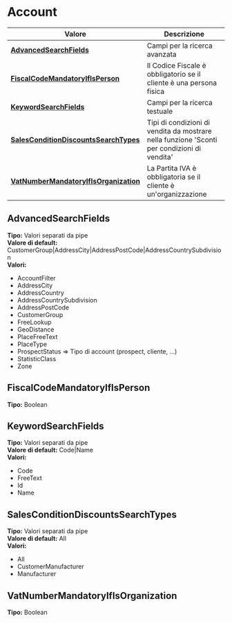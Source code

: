 # Account
| Valore| Descrizione |
| --- | --- |
| **[AdvancedSearchFields](#advancedsearchfields)** | Campi per la ricerca avanzata |
| **[FiscalCodeMandatoryIfIsPerson](#fiscalcodemandatoryifisperson)** | Il Codice Fiscale è obbligatorio se il cliente è una persona fisica |
| **[KeywordSearchFields](#keywordsearchfields)** | Campi per la ricerca testuale |
| **[SalesConditionDiscountsSearchTypes](#salesconditiondiscountssearchtypes)** | Tipi di condizioni di vendita da mostrare nella funzione 'Sconti per condizioni di vendita' |
| **[VatNumberMandatoryIfIsOrganization](#vatnumbermandatoryifisorganization)** | La Partita IVA è obbligatoria se il cliente è un'organizzazione |

AdvancedSearchFields 
-----
**Tipo:** Valori separati da pipe	 
**Valore di default:** CustomerGroup&#124;AddressCity&#124;AddressPostCode&#124;AddressCountrySubdivision	 
**Valori:**
* AccountFilter
* AddressCity
* AddressCountry
* AddressCountrySubdivision
* AddressPostCode
* CustomerGroup
* FreeLookup
* GeoDistance
* PlaceFreeText
* PlaceType
* ProspectStatus => Tipo di account (prospect, cliente, ...)
* StatisticClass
* Zone

FiscalCodeMandatoryIfIsPerson 
-----
**Tipo:** Boolean	 

KeywordSearchFields 
-----
**Tipo:** Valori separati da pipe	 
**Valore di default:** Code&#124;Name	 
**Valori:**
* Code
* FreeText
* Id
* Name

SalesConditionDiscountsSearchTypes 
-----
**Tipo:** Valori separati da pipe	 
**Valore di default:** All	 
**Valori:**
* All
* CustomerManufacturer
* Manufacturer

VatNumberMandatoryIfIsOrganization 
-----
**Tipo:** Boolean

